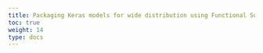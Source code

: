 ```yaml
---
title: Packaging Keras models for wide distribution using Functional Subclassing
toc: true
weight: 14
type: docs
---
```

